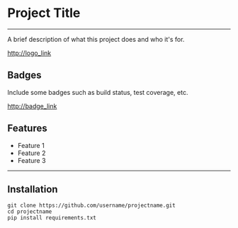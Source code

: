 # Project Title
---
A brief description of what this project does and who it's for.

<http://logo_link>

## Badges
Include some badges such as build status, test coverage, etc.

<http://badge_link>

## Features
- Feature 1
- Feature 2
- Feature 3

---

## Installation
```
git clone https://github.com/username/projectname.git
cd projectname
pip install requirements.txt